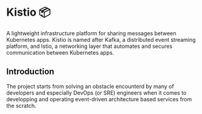 # Kistio 📦

A lightweight infrastructure platform for sharing messages between Kubernetes
apps. Kistio is named after Kafka, a distributed event streaming platform, and
Istio, a networking layer that automates and secures communication between
Kubernetes apps.

## Introduction

The project starts from solving an obstacle encounterd by many of developers
and especially DevOps (or SRE) engineers when it comes to developping and
operating event-driven architecture based services from the scratch.

